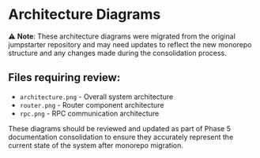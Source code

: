 # Architecture Diagrams

⚠️ **Note**: These architecture diagrams were migrated from the original jumpstarter repository and may need updates to reflect the new monorepo structure and any changes made during the consolidation process.

## Files requiring review:

- `architecture.png` - Overall system architecture
- `router.png` - Router component architecture
- `rpc.png` - RPC communication architecture

These diagrams should be reviewed and updated as part of Phase 5 documentation consolidation to ensure they accurately represent the current state of the system after monorepo migration.
